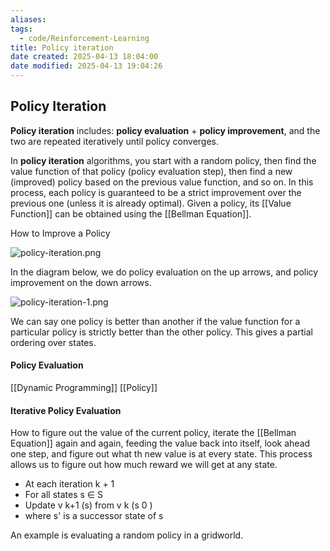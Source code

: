 ```yaml
---
aliases: 
tags:
  - code/Reinforcement-Learning
title: Policy iteration
date created: 2025-04-13 18:04:00
date modified: 2025-04-13 19:04:26
---
```

 
 ## Policy Iteration
 
 **Policy iteration** includes: **policy evaluation** + **policy improvement**, and the two are repeated iteratively until policy converges.
 
 In **policy iteration** algorithms, you start with a random policy, then find the value function of that policy (policy evaluation step), then find a new (improved) policy based on the previous value function, and so on. In this process, each policy is guaranteed to be a strict improvement over the previous one (unless it is already optimal). Given a policy, its [[Value Function]] can be obtained using the [[Bellman Equation]].
 
 
 How to Improve a Policy

![policy-iteration.png](https://typora-tes.oss-cn-shanghai.aliyuncs.com/picgo/policy-iteration.png)


In the diagram below, we do policy evaluation on the up arrows, and policy improvement on the down arrows.

![policy-iteration-1.png](https://typora-tes.oss-cn-shanghai.aliyuncs.com/picgo/policy-iteration-1.png)


We can say one policy is better than another if the value function for a particular policy is strictly better than the other policy.  This gives a partial ordering over states.




#### Policy Evaluation

[[Dynamic Programming]] [[Policy]]

#### Iterative Policy Evaluation
How to figure out the value of the current policy, iterate the [[Bellman Equation]] again and again, feeding the value back into itself, look ahead one step,  and figure out what th new value is at every state.  This process allows us to figure out how much reward we will get at any state.

- At each iteration k + 1
- For all states s ∈ S
- Update v k+1 (s) from v k (s 0 )
- where s' is a successor state of s

An example is evaluating a random policy in a gridworld.